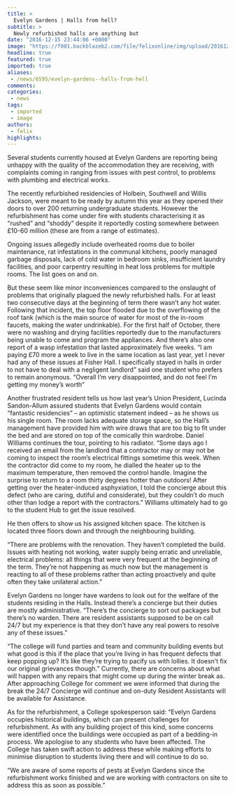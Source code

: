 ```yaml
---
title: >
  Evelyn Gardens | Halls from hell?
subtitle: >
  Newly refurbished halls are anything but
date: "2016-12-15 23:44:06 +0000"
image: "https://f001.backblazeb2.com/file/felixonline/img/upload/201612152338-felix-IMG_6422.JPG"
headline: true
featured: true
imported: true
aliases:
 - /news/6595/evelyn-gardens--halls-from-hell
comments:
categories:
 - news
tags:
 - imported
 - image
authors:
 - felix
highlights:
---
```


Several students currently housed at Evelyn Gardens are reporting being unhappy with the quality of the accommodation they are receiving, with complaints coming in ranging from issues with pest control, to problems with plumbing and electrical works.

The recently refurbished residencies of Holbein, Southwell and Willis Jackson, were meant to be ready by autumn this year as they opened their doors to over 200 returning undergraduate students. However the refurbishment has come under fire with students characterising it as “rushed” and “shoddy” despite it reportedly costing somewhere between £10-60 million (these are from a range of estimates).

Ongoing issues allegedly include overheated rooms due to boiler maintenance, rat infestations in the communal kitchens, poorly managed garbage disposals, lack of cold water in bedroom sinks, insufficient laundry facilities,  and poor carpentry resulting in heat loss  problems for multiple rooms. The list goes on and on.

But these seem like minor inconveniences compared to the onslaught of problems that originally plagued the newly refurbished halls. For at least two consecutive days at the beginning of term there wasn’t any hot water. Following that incident, the top floor flooded due to the overflowing of the roof tank (which is the main source of water for most of the in-room faucets, making the water undrinkable). For the first half of October, there were no washing and drying facilities reportedly due to the manufacturers being unable to come and program the appliances. And there’s also one report of a wasp infestation that lasted approximately five weeks.
“I am paying £70 more a week to live in the same location as last year, yet I never had any of these issues at Fisher Hall. I specifically stayed in halls in order to not have to deal with a negligent landlord” said one student who prefers to remain anonymous.  “Overall I’m very disappointed, and do not feel I’m getting my money’s worth”

Another frustrated resident tells us how last year’s Union President, Lucinda Sandon-Allum  assured students that Evelyn Gardens would contain “fantastic residencies” – an optimistic statement indeed – as he shows us his single room. The room lacks adequate storage space, so the Hall’s management have provided him with wire draws that are too big to fit under the bed and are stored on top of the comically thin wardrobe.
Daniel Williams continues the tour, pointing to his radiator. “Some days ago I received an email from the landlord that a contractor may or may not be coming to inspect the room’s electrical fittings sometime this week. When the contractor did come to my room, he dialled the heater up to the maximum temperature, then removed the control handle. Imagine the surprise to return to a room thirty degrees hotter than outdoors! After getting over the heater-induced asphyxiation, I told the concierge about this defect (who are caring, dutiful and considerate), but they couldn’t do much other than lodge a report with the contractors.” Williams ultimately had to go to the student Hub to get the issue resolved.

He then offers to show us his assigned kitchen space. The kitchen is located three floors down and through the neighbouring building.

“There are problems with the renovation. They haven’t completed the build. Issues with heating not working, water supply being erratic and unreliable, electrical problems: all things that were very frequent at the beginning of the term. They’re not happening as much now but the management is reacting to all of these problems rather than acting proactively and quite often they take unilateral action.”

Evelyn Gardens no longer have wardens to look out for the welfare of the students residing in the Halls. Instead there’s a concierge but their duties are mostly administrative.
“There’s the concierge to sort out packages but there’s no warden. There are resident assistants supposed to be on call 24/7 but my experience is that they don’t have any real powers to resolve any of these issues.”

“The college will fund parties and team and community building events but what good is this if the place that you’re living in has frequent defects that keep popping up? It’s like they’re trying to pacify us with lollies. It doesn’t fix our original grievances though.”
Currently, there are concerns about what will happen with any repairs that might come up during the winter break as. After approaching College for comment we were informed that during the break the 24/7 Concierge will continue and on-duty Resident Assistants will be available for Assistance.

As for the refurbishment, a College spokesperson said: “Evelyn Gardens occupies historical buildings, which can present challenges for refurbishment. As with any building project of this kind, some concerns were identified once the buildings were occupied as part of a bedding-in process. We apologise to any students who have been affected. The College has taken swift action to address these while making efforts to minimise disruption to students living there and will continue to do so.

“We are aware of some reports of pests at Evelyn Gardens since the refurbishment works finished and we are working with contractors on site to address this as soon as possible.”
